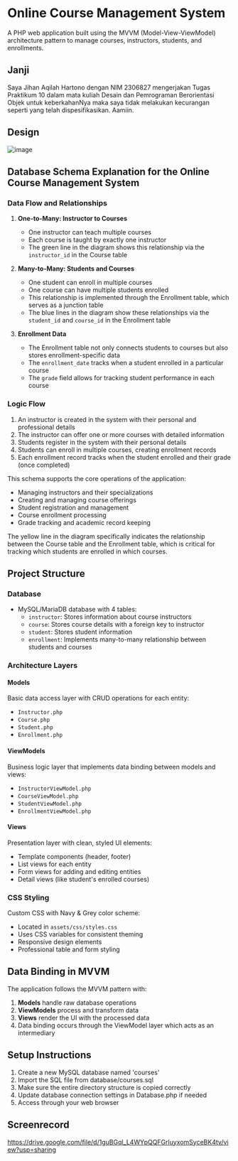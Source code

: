 # Online Course Management System
A PHP web application built using the MVVM (Model-View-ViewModel) architecture pattern to manage courses, instructors, students, and enrollments.

## Janji
Saya Jihan Aqilah Hartono dengan NIM 2306827 mengerjakan Tugas Praktikum 10 dalam mata kuliah Desain dan Pemrograman Berorientasi Objek untuk keberkahanNya maka saya tidak melakukan kecurangan seperti yang telah dispesifikasikan. Aamiin.

## Design
![image](https://github.com/user-attachments/assets/6ecfa368-0207-4ee4-834c-467bcd4076c3)

## Database Schema Explanation for the Online Course Management System

### Data Flow and Relationships

1. **One-to-Many: Instructor to Courses**
   - One instructor can teach multiple courses
   - Each course is taught by exactly one instructor
   - The green line in the diagram shows this relationship via the `instructor_id` in the Course table

2. **Many-to-Many: Students and Courses**
   - One student can enroll in multiple courses
   - One course can have multiple students enrolled
   - This relationship is implemented through the Enrollment table, which serves as a junction table
   - The blue lines in the diagram show these relationships via the `student_id` and `course_id` in the Enrollment table

3. **Enrollment Data**
   - The Enrollment table not only connects students to courses but also stores enrollment-specific data
   - The `enrollment_date` tracks when a student enrolled in a particular course
   - The `grade` field allows for tracking student performance in each course

### Logic Flow

1. An instructor is created in the system with their personal and professional details
2. The instructor can offer one or more courses with detailed information
3. Students register in the system with their personal details
4. Students can enroll in multiple courses, creating enrollment records
5. Each enrollment record tracks when the student enrolled and their grade (once completed)

This schema supports the core operations of the application:
- Managing instructors and their specializations
- Creating and managing course offerings
- Student registration and management
- Course enrollment processing
- Grade tracking and academic record keeping

The yellow line in the diagram specifically indicates the relationship between the Course table and the Enrollment table, which is critical for tracking which students are enrolled in which courses.

## Project Structure

### Database
- MySQL/MariaDB database with 4 tables:
  - `instructor`: Stores information about course instructors
  - `course`: Stores course details with a foreign key to instructor
  - `student`: Stores student information
  - `enrollment`: Implements many-to-many relationship between students and courses

### Architecture Layers

#### Models
Basic data access layer with CRUD operations for each entity:
- `Instructor.php`
- `Course.php`
- `Student.php`
- `Enrollment.php`

#### ViewModels
Business logic layer that implements data binding between models and views:
- `InstructorViewModel.php`
- `CourseViewModel.php`
- `StudentViewModel.php`
- `EnrollmentViewModel.php`

#### Views
Presentation layer with clean, styled UI elements:
- Template components (header, footer)
- List views for each entity
- Form views for adding and editing entities
- Detail views (like student's enrolled courses)

### CSS Styling
Custom CSS with Navy & Grey color scheme:
- Located in `assets/css/styles.css`
- Uses CSS variables for consistent theming
- Responsive design elements
- Professional table and form styling

## Data Binding in MVVM

The application follows the MVVM pattern with:

1. **Models** handle raw database operations
2. **ViewModels** process and transform data
3. **Views** render the UI with the processed data
4. Data binding occurs through the ViewModel layer which acts as an intermediary

## Setup Instructions

1. Create a new MySQL database named 'courses'
2. Import the SQL file from database/courses.sql
3. Make sure the entire directory structure is copied correctly
4. Update database connection settings in Database.php if needed
5. Access through your web browser

## Screenrecord

https://drive.google.com/file/d/1guBGql_L4WYpQQFGrluyxomSyceBK4tv/view?usp=sharing
